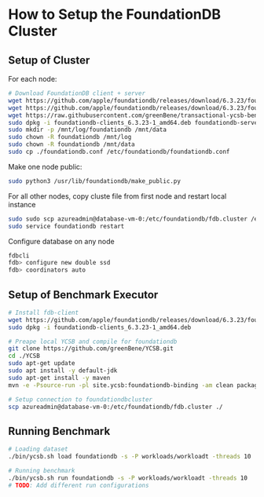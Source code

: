 # How to Setup the FoundationDB Cluster

## Setup of Cluster
For each node:
```bash
# Download FoundationDB client + server
wget https://github.com/apple/foundationdb/releases/download/6.3.23/foundationdb-clients_6.3.23-1_amd64.deb
wget https://github.com/apple/foundationdb/releases/download/6.3.23/foundationdb-server_6.3.23-1_amd64.deb
wget https://raw.githubusercontent.com/greenBene/transactional-ycsb-benchmark/main/database-setups/foundationdb/foundationdb.conf
sudo dpkg -i foundationdb-clients_6.3.23-1_amd64.deb foundationdb-server_6.3.23-1_amd64.deb
sudo mkdir -p /mnt/log/foundationdb /mnt/data
sudo chown -R foundationdb /mnt/log
sudo chown -R foundationdb /mnt/data
sudo cp ./foundationdb.conf /etc/foundationdb/foundationdb.conf
```


Make one node public: 
```bash
sudo python3 /usr/lib/foundationdb/make_public.py
```


For all other nodes, copy cluste file from first node and restart local instance
```bash
sudo sudo scp azureadmin@database-vm-0:/etc/foundationdb/fdb.cluster /etc/foundationdb/fdb.cluster
sudo service foundationdb restart
```

Configure database on any node
```bash
fdbcli
fdb> configure new double ssd
fdb> coordinators auto
``` 

## Setup of Benchmark Executor 

```bash
# Install fdb-client
wget https://github.com/apple/foundationdb/releases/download/6.3.23/foundationdb-clients_6.3.23-1_amd64.deb
sudo dpkg -i foundationdb-clients_6.3.23-1_amd64.deb

# Preape local YCSB and compile for foundationdb
git clone https://github.com/greenBene/YCSB.git
cd ./YCSB
sudo apt-get update
sudo apt install -y default-jdk
sudo apt-get install -y maven
mvn -e -Psource-run -pl site.ycsb:foundationdb-binding -am clean package

# Setup connection to foundationdbcluster
scp azureadmin@database-vm-0:/etc/foundationdb/fdb.cluster ./

```

## Running Benchmark

```bash
# Loading dataset
./bin/ycsb.sh load foundationdb -s -P workloads/workloadt -threads 10

# Running benchmark
./bin/ycsb.sh run foundationdb -s -P workloads/workloadt -threads 10
# TODO: Add different run configurations
```